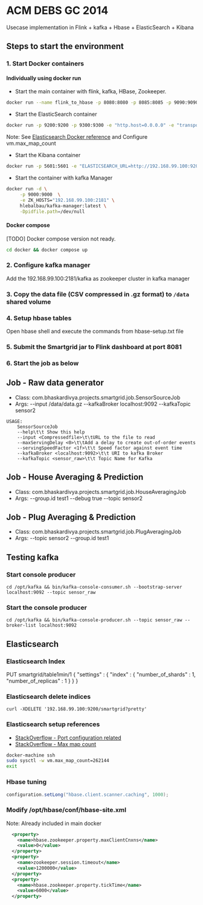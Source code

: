 # ACM DEBS GC 2014

Usecase implementation in Flink + kafka + Hbase + ElasticSearch + Kibana

## Steps to start the environment

### 1. Start Docker containers

#### Individually using docker run

* Start the main container with flink, kafka, HBase, Zookeeper.

```bash
docker run --name flink_to_hbase -p 8080:8080 -p 8085:8085 -p 9090:9090 -p 9092:9092 -p 9095:9095 -p 2181:2181 -p 16000:16000 -p 16010:16010 -p 16020:16020 -p 16030:16030 -p 6123:6123 -p 7203:7203 -p 8081:8081 -p 8090:8090 -e "KAFKA_ADVERTISED_HOST_NAME=192.168.99.100" --hostname hbase-docker --add-host hbase-docker:172.17.0.2 quay.io/koldbyte/flink-cluster
```

* Start the ElasticSearch container

```bash
docker run -p 9200:9200 -p 9300:9300 -e "http.host=0.0.0.0" -e "transport.host=0.0.0.0" -e "xpack.security.enabled=false" docker.elastic.co/elasticsearch/elasticsearch:5.1.2
```

Note: See [Elasticsearch Docker reference](https://www.elastic.co/guide/en/elasticsearch/reference/5.1/docker.html) and Configure vm.max_map_count

* Start the Kibana container

```bash
docker run -p 5601:5601 -e "ELASTICSEARCH_URL=http://192.168.99.100:9200" -e "SERVER_NAME=192.168.99.100" docker.elastic.co/kibana/kibana:5.1.2
```

* Start the container with kafka Manager

```bash
docker run -d \
     -p 9000:9000  \
     -e ZK_HOSTS="192.168.99.100:2181" \
     hlebalbau/kafka-manager:latest \
     -Dpidfile.path=/dev/null
```

#### Docker compose

[TODO] Docker compose version not ready.

```bash
cd docker && docker compose up
```

### 2. Configure kafka manager

Add the 192.168.99.100:2181/kafka as zookeeper cluster in kafka manager

### 3. Copy the data file (CSV compressed in .gz format) to `/data` shared volume

### 4. Setup hbase tables

Open hbase shell and execute the commands from hbase-setup.txt file

### 5. Submit the Smartgrid jar to Flink dashboard at port 8081

### 6. Start the job as below

## Job - Raw data generator

* Class: com.bhaskardivya.projects.smartgrid.job.SensorSourceJob
* Args: --input /data/data.gz --kafkaBroker localhost:9092 --kafkaTopic sensor2

```comment
USAGE:
    SensorSourceJob
    --help\t\t Show this help
    --input <Compressedfile>\t\tURL to the file to read
    --maxServingDelay <0>\t\tAdd a delay to create out-of-order events
    --servingSpeedFactor <1f>\t\t Speed factor against event time
    --kafkaBroker <localhost:9092>\t\t URI to kafka Broker
    --kafkaTopic <sensor_raw>\t\t Topic Name for Kafka
```

## Job - House Averaging & Prediction

* Class: com.bhaskardivya.projects.smartgrid.job.HouseAveragingJob
* Args: --group.id test1 --debug true --topic sensor2

## Job - Plug Averaging & Prediction

* Class: com.bhaskardivya.projects.smartgrid.job.PlugAveragingJob
* Args: --topic sensor2 --group.id test1

## Testing kafka

### Start console producer

`cd /opt/kafka && bin/kafka-console-consumer.sh --bootstrap-server localhost:9092 --topic sensor_raw`

### Start the console producer

`cd /opt/kafka && bin/kafka-console-producer.sh --topic sensor_raw --broker-list localhost:9092`

## Elasticsearch

### Elasticsearch Index

PUT smartgrid/table1min/1
{
    "settings" : {
      "index" : {
          "number_of_shards" : 1, 
          "number_of_replicas" : 1 
      }
  }
}

### Elasticsearch delete indices

`curl -XDELETE '192.168.99.100:9200/smartgrid?pretty'`

### Elasticsearch setup references

* [StackOverflow - Port configuration related](https://stackoverflow.com/questions/44709297/how-can-i-connect-to-elasticsearch-running-in-the-official-docker-image-using-tr)
* [StackOverflow - Max map count](https://stackoverflow.com/questions/41192680/update-max-map-count-for-elasticsearch-docker-container-mac-host#41251595)

```bash
docker-machine ssh
sudo sysctl -w vm.max_map_count=262144
exit
```

### Hbase tuning

```scala
configuration.setLong("hbase.client.scanner.caching", 1000);
```

### Modify /opt/hbase/conf/hbase-site.xml

Note: Already included in main docker

```xml
  <property>
    <name>hbase.zookeeper.property.maxClientCnxns</name>
    <value>0</value>
  </property>
  <property>
    <name>zookeeper.session.timeout</name>
    <value>1200000</value>
  </property>
  <property>
    <name>hbase.zookeeper.property.tickTime</name>
    <value>6000</value>
  </property>
```